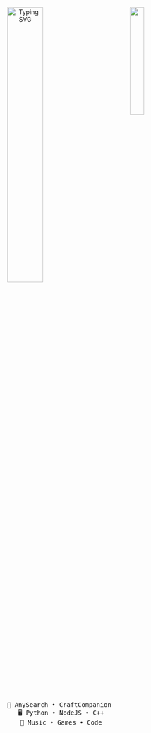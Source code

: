 <div align="center">
  <img src="https://i.imgur.com/yAcsSbC.png" width="25%" align="right" />
  <a href="https://git.io/typing-svg"><img src="https://readme-typing-svg.herokuapp.com?font=Paytone+One&size=30&pause=100&color=F74949&center=true&random=false&width=435&lines=French+developer;17+years+old;Future+student+at+Epitech" alt="Typing SVG" width="40%" /> </a>
  
<pre>
    👑 AnySearch • CraftCompanion 
    🖥️ Python • NodeJS • C++
    💫 Music • Games • Code
</pre>
</div>
